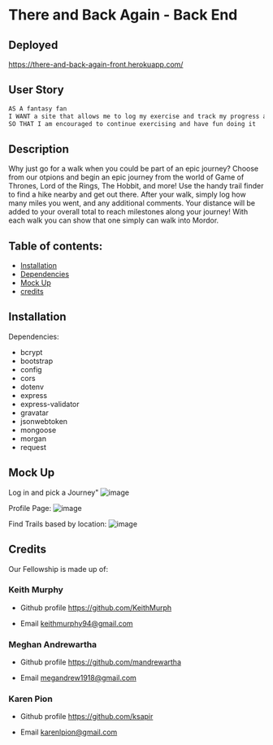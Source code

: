 # There and Back Again - Back End

## Deployed

https://there-and-back-again-front.herokuapp.com/

## User Story
```md
AS A fantasy fan 
I WANT a site that allows me to log my exercise and track my progress along a fictional epic journey
SO THAT I am encouraged to continue exercising and have fun doing it
```

## Description
Why just go for a walk when you could be part of an epic journey? Choose from our otpions and begin an epic journey from the world of Game of Thrones, Lord of the Rings, The Hobbit, and more! Use the handy trail finder to find a hike nearby and get out there. After your walk, simply log how many miles you went, and any additional comments. Your distance will be added to your overall total to reach milestones along your journey! With each walk you can show that one simply can walk into Mordor.

## Table of contents:
- [Installation](#installation)
- [Dependencies](#dependencies)
- [Mock Up](#mockup)
- [credits](#credits)

## Installation
Dependencies:
 - bcrypt
 - bootstrap
 - config
 - cors
 - dotenv
 - express
 - express-validator
 - gravatar
 - jsonwebtoken
 - mongoose
 - morgan
 - request
 

## Mock Up

Log in and pick a Journey"
![image](https://user-images.githubusercontent.com/84876493/132052116-7e7c0fb9-e79e-4235-8816-fc2929312713.png)


Profile Page:
![image](https://user-images.githubusercontent.com/84876493/132051995-7ef52646-a72d-46a7-a6e0-7510da2d612a.png)

Find Trails based by location:
![image](https://user-images.githubusercontent.com/84876493/132052049-cddcf6ad-636c-41fe-9218-1afd7dcfbb20.png)



## Credits
Our Fellowship is made up of:

### Keith Murphy

- Github profile
  https://github.com/KeithMurph

- Email 
  keithmurphy94@gmail.com

### Meghan Andrewartha

- Github profile
  https://github.com/mandrewartha

- Email 
  megandrew1918@gmail.com

 ### Karen Pion

- Github profile
  https://github.com/ksapir

- Email 
  karenlpion@gmail.com
